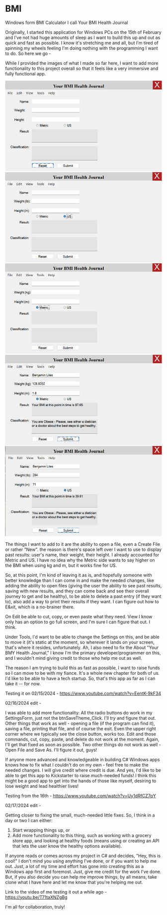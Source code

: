 # BMI

Windows form BMI Calculator I call Your BMI Health Journal

Originally, I started this application for Windows PCs on the 15th of February and I've not had huge amounts of sleep as I want to build this up and out as quick and fast as possible.
I know it's stretching me and all, but I'm tired of spinning my wheels feeling I'm doing nothing with the programming I want to do. So here we go - 

While I provided the images of what I made so far here, I want to add more functionality to this project overall so that it feels like a very immersive and fully functional app.

<img src="https://github.com/benhli40/BMI/blob/main/yourbmihealthjournal-1.png" >

<img src="https://github.com/benhli40/BMI/blob/main/yourbmihealthjournal-2.png" >

<img src="https://github.com/benhli40/BMI/blob/main/yourbmihealthjournal-3.png" >

<img src="https://github.com/benhli40/BMI/blob/main/yourbmihealthjournal-4.png" >

<img src="https://github.com/benhli40/BMI/blob/main/yourbmihealthjournal-5.png" >

The things I want to add to it are the ability to open a file, even a Create File or rather "New". the reason is there's space left over I want to use to display past results: user's name, their weight, their height. I already accounted for Metric and US. I have no idea why the Metric side wants to say higher on the BMI when using kg and m, but it works fine for US. 

So, at this point, I'm kind of leaving it as is, and hopefully someone with better knowledge than I can come in and make the needed changes, like adding the ability to open files (giving the user the ability to see past results, saving with new results, and they can come back and see their overall journey to get and be healthy), to be able to delete a past entry (if they want to), also add a way to print their results if they want. I can figure out how to E&xit, which is a no-brainer there. 

On Edit be able to cut, copy, or even paste what they need. View I know only has an option to go full screen, and I'm sure I can figure that out. I think. 

Under Tools, I'd want to be able to change the Settings on this, and be able to move it (it's static at the moment, so wherever it lands on your screen, that's where it resides, unfortunately. Ah, I also need to fix the About "Your BMY Health Journal," I know I'm the primary developer/programmer on this, and I wouldn't mind giving credit to those who help me out as well.

The reason I am trying to build this as fast as possible, I want to raise funds so I can move to be with my fiance. It's a whole new chapter for both of us. I'd like to be able to have a tech startup. So, that's this app as far as I can take it -- for now.

Testing it on 02/15/2024 - https://www.youtube.com/watch?v=EentK-9kF34

02/16/2024 edit -

I was able to add more functionality: All the radio buttons do work in my SettingsForm, just not the btnSaveTheme_Click. I'll try and figure that out. 
Other things that work as well - opening a file (if the program can find it), saving a file, printing that file, and of course the exit. Even the upper 
right corner where we typically see the close button, works too. Edit and those commands, cut, copy, paste, and delete do not work at the moment. 
Again, I'll get that fixed as soon as possible. Two other things do not work as well - Open File and Save As. I'll figure it out, guys!

If anyone more advanced and knowledgeable in building C# Windows apps knows how to fix what I couldn't do on my own - feel free to make the needed changes.
I will give credit where credit is due. And yes, I'd like to be able to get this app to Kickstarter to raise much-needed funds! I think this might be a 
good app to get into the hands of those like myself, desiring to lose weight and lead healthier lives!

Testing from the 16th - https://www.youtube.com/watch?v=Uy1dRfCZ7qY

02/17/2024 edit - 

Getting closer to fixing the small, much-needed little fixes. So, I think in a day or two I can either:
1. Start wrapping things up, or
2. Add more functionality to this thing, such as working with a grocery store app, and looking at healthy foods (means using or creating an API that lets the user know the healthy options available).

If anyone reads or comes across my project in C# and decides, "Hey, this is cool!" I don't mind you using anything I've done, or if you want to help me out.
Just, a lot of my time and effort has gone into creating this as a Windows app first and foremost. Just, give me credit for the work I've done.
But, if you also decide you can help me improve things, by all means, take clone what I have here and let me know that you're helping me out. 

Link to the video of me testing it out a while ago - https://youtu.be/T71taXNZgBg 

I'm all for collaboration, truly!

